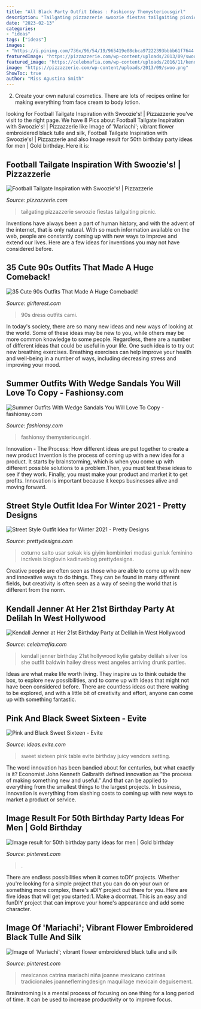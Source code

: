 ```yaml
---
title: "All Black Party Outfit Ideas : Fashionsy Themysteriousgirl"
description: "Tailgating pizzazzerie swoozie fiestas tailgaiting picnic"
date: "2023-02-13"
categories:
- "ideas"
tags: ["ideas"]
images:
- "https://i.pinimg.com/736x/96/54/19/965419e08cbca97222393bbbb61f7644.jpg"
featuredImage: "https://pizzazzerie.com/wp-content/uploads/2013/09/swoo.png"
featured_image: "https://celebmafia.com/wp-content/uploads/2016/11/kendall-jenner-at-her-21st-birthday-party-at-delilah-in-west-hollywood-11-2-2016-24.jpg"
image: "https://pizzazzerie.com/wp-content/uploads/2013/09/swoo.png"
ShowToc: true
author: "Miss Agustina Smith"
---
```



2. Create your own natural cosmetics. There are lots of recipes online for making everything from face cream to body lotion.

	

		
looking for Football Tailgate Inspiration with Swoozie&#039;s! | Pizzazzerie you've visit to the right page. We have 8 Pics about Football Tailgate Inspiration with Swoozie&#039;s! | Pizzazzerie like Image of &#039;Mariachi&#039;; vibrant flower embroidered black tulle and silk, Football Tailgate Inspiration with Swoozie&#039;s! | Pizzazzerie and also Image result for 50th birthday party ideas for men | Gold birthday. Here it is:
		
    
## Football Tailgate Inspiration With Swoozie&#039;s! | Pizzazzerie

<img loading=lazy src="https://pizzazzerie.com/wp-content/uploads/2013/09/swoo.png" onerror="this.onerror=null;this.src='https://tse4.mm.bing.net/th?id=OIP.Af3ET7rqEuP8DkrcU6XEKAHaKX&amp;pid=15.1';" alt="Football Tailgate Inspiration with Swoozie&#039;s! | Pizzazzerie">

_Source: pizzazzerie.com_

>tailgating pizzazzerie swoozie fiestas tailgaiting picnic. 

	

Inventions have always been a part of human history, and with the advent of the internet, that is only natural. With so much information available on the web, people are constantly coming up with new ways to improve and extend our lives. Here are a few ideas for inventions you may not have considered before.

    
## 35 Cute 90s Outfits That Made A Huge Comeback!

<img loading=lazy src="http://girlterest.com/wp-content/uploads/2017/05/7-The-Cami-Dress.jpg" onerror="this.onerror=null;this.src='https://tse2.mm.bing.net/th?id=OIP.UcOvAciwHslwLQkxyReXowHaLG&amp;pid=15.1';" alt="35 Cute 90s Outfits That Made A Huge Comeback!">

_Source: girlterest.com_

>90s dress outfits cami. 

	

In today's society, there are so many new ideas and new ways of looking at the world. Some of these ideas may be new to you, while others may be more common knowledge to some people. Regardless, there are a number of different ideas that could be useful in your life. One such idea is to try out new breathing exercises. Breathing exercises can help improve your health and well-being in a number of ways, including decreasing stress and improving your mood.

    
## Summer Outfits With Wedge Sandals You Will Love To Copy - Fashionsy.com

<img loading=lazy src="https://fashionsy.com/wp-content/uploads/2016/06/blue-dress-1.jpg" onerror="this.onerror=null;this.src='https://tse3.mm.bing.net/th?id=OIP.pEaXBJ13kz0KkcdIlQNJ1gHaLH&amp;pid=15.1';" alt="Summer Outfits With Wedge Sandals You Will Love To Copy - fashionsy.com">

_Source: fashionsy.com_

>fashionsy themysteriousgirl. 

	

Innovation - The Process: How different ideas are put together to create a new product
Invention is the process of coming up with a new idea for a product. It starts by brainstorming, which is when you come up with different possible solutions to a problem.Then, you must test these ideas to see if they work. Finally, you must make your product and market it to get profits. Innovation is important because it keeps businesses alive and moving forward.

    
## Street Style Outfit Idea For Winter 2021 - Pretty Designs

<img loading=lazy src="https://www.prettydesigns.com/wp-content/uploads/2014/11/Grey-and-Black-Outfit-Idea-for-Winter-2015.jpg" onerror="this.onerror=null;this.src='https://tse4.mm.bing.net/th?id=OIP.dGK0B_P1uzfCEACAcBrLxgHaLK&amp;pid=15.1';" alt="Street Style Outfit Idea for Winter 2021 - Pretty Designs">

_Source: prettydesigns.com_

>coturno salto usar sokak kis giyim kombinleri modasi gunluk feminino incríveis bloglovin kadinveblog prettydesigns. 

	

Creative people are often seen as those who are able to come up with new and innovative ways to do things. They can be found in many different fields, but creativity is often seen as a way of seeing the world that is different from the norm.

    
## Kendall Jenner At Her 21st Birthday Party At Delilah In West Hollywood

<img loading=lazy src="https://celebmafia.com/wp-content/uploads/2016/11/kendall-jenner-at-her-21st-birthday-party-at-delilah-in-west-hollywood-11-2-2016-24.jpg" onerror="this.onerror=null;this.src='https://tse3.mm.bing.net/th?id=OIP.oEYdrLsLOh1uvDG5QWpQvwHaNv&amp;pid=15.1';" alt="Kendall Jenner at Her 21st Birthday Party at Delilah in West Hollywood">

_Source: celebmafia.com_

>kendall jenner birthday 21st hollywood kylie gatsby delilah silver los she outfit baldwin hailey dress west angeles arriving drunk parties. 

	

Ideas are what make life worth living. They inspire us to think outside the box, to explore new possibilities, and to come up with ideas that might not have been considered before. There are countless ideas out there waiting to be explored, and with a little bit of creativity and effort, anyone can come up with something fantastic.

    
## Pink And Black Sweet Sixteen - Evite

<img loading=lazy src="http://ideas.evite.com/media/sweet-and-juicy-birthday-setting-the-mood-table-595.jpg" onerror="this.onerror=null;this.src='https://tse4.mm.bing.net/th?id=OIP.YMm1MfBHGmeJiGSKOABWZgHaJ9&amp;pid=15.1';" alt="Pink and Black Sweet Sixteen - Evite">

_Source: ideas.evite.com_

>sweet sixteen pink table evite birthday juicy vendors setting. 

	

The word innovation has been bandied about for centuries, but what exactly is it? Economist John Kenneth Galbraith defined innovation as “the process of making something new and useful.” And that can be applied to everything from the smallest things to the largest projects. In business, innovation is everything from slashing costs to coming up with new ways to market a product or service.

    
## Image Result For 50th Birthday Party Ideas For Men | Gold Birthday

<img loading=lazy src="https://i.pinimg.com/736x/18/fa/3b/18fa3b594ab8950908607e69c8ee2eb0.jpg" onerror="this.onerror=null;this.src='https://tse1.mm.bing.net/th?id=OIP.xAXkI8vKA65Zhi2DLJBBogHaKJ&amp;pid=15.1';" alt="Image result for 50th birthday party ideas for men | Gold birthday">

_Source: pinterest.com_

>. 

	

There are endless possibilities when it comes toDIY projects. Whether you're looking for a simple project that you can do on your own or something more complex, there's aDIY project out there for you. Here are five ideas that will get you started:1. Make a doormat. This is an easy and funDIY project that can improve your home's appearance and add some character.

    
## Image Of &#039;Mariachi&#039;; Vibrant Flower Embroidered Black Tulle And Silk

<img loading=lazy src="https://i.pinimg.com/736x/96/54/19/965419e08cbca97222393bbbb61f7644.jpg" onerror="this.onerror=null;this.src='https://tse3.mm.bing.net/th?id=OIP.5i33ZiocZrv7_ECuFbR9EwHaJ3&amp;pid=15.1';" alt="Image of &#039;Mariachi&#039;; vibrant flower embroidered black tulle and silk">

_Source: pinterest.com_

>mexicanos catrina mariachi niña joanne mexicano catrinas tradicionales joanneflemingdesign maquillage mexicain deguisement. 

	

Brainstroming is a mental process of focusing on one thing for a long period of time. It can be used to increase productivity or to improve focus.

